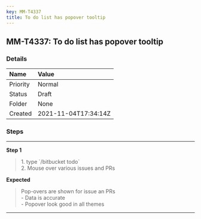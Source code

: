 ```yaml
---
key: MM-T4337
title: To do list has popover tooltip
---
```


## MM-T4337: To do list has popover tooltip

### Details

| Name     | Value                |
| :------- | :------------------- |
| Priority | Normal               |
| Status   | Draft                |
| Folder   | None                 |
| Created  | 2021-11-04T17:34:14Z |

### Steps

<hr/>

**Step 1**

> <article>1. type `/bitbucket todo`<br />2. Mouse over various issues and PRs</article>

**Expected**

> <article>Pop-overs are shown for issue an PRs<br />- Data is accurate  <br />- Popover look good in all themes</article>

<hr/>
